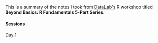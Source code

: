 This is a summary of the notes I took from [DataLab's](https://datalab.ucdavis.edu/)
R workshop titled **Beyond Basics: R Fundamentals 5-Part Series**.

#### Sessions
[Day 1](https://htmlpreview.github.io/?https://raw.githubusercontent.com/nasiegel88/r-fundamentals/main/day1.nb.html)
